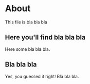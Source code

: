 # About

This file is bla bla bla

## Here you'll find bla bla bla

Here some bla bla bla.

## Bla bla bla

Yes, you guessed it right!
Bla bla bla.
